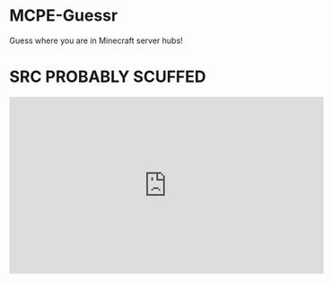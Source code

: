 # MCPE-Guessr
Guess where you are in Minecraft server hubs!

# SRC PROBABLY SCUFFED
<iframe width="560" height="315" src="https://www.youtube.com/embed/jDnYr4KXpCY" title="YouTube video player" frameborder="0" allow="accelerometer; autoplay; clipboard-write; encrypted-media; gyroscope; picture-in-picture" allowfullscreen></iframe>
